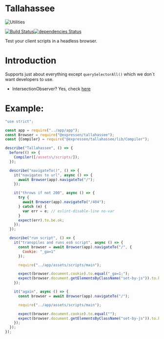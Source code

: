 Tallahassee
===========

![Utilities](https://raw.github.com/ExpressenAB/tallahassee/master/app/assets/images/tallahassee-1.png)

[![Build Status](https://travis-ci.org/ExpressenAB/tallahassee.svg?branch=master)](https://travis-ci.org/ExpressenAB/tallahassee)[![dependencies Status](https://david-dm.org/ExpressenAB/tallahassee/status.svg)](https://david-dm.org/ExpressenAB/tallahassee)

Test your client scripts in a headless browser.

# Introduction

Supports just about everything except `querySelectorAll()` which we don´t want developers to use.

- IntersectionObserver? Yes, check [here](/API.md#intersectionobserver)

# Example:

```javascript
"use strict";

const app = require("../app/app");
const Browser = require("@expressen/tallahassee");
const {Compiler} = require("@expressen/tallahassee/lib/Compiler");

describe("Tallahassee", () => {
  before(() => {
    Compiler([/assets\/scripts/]);
  });

  describe("navigateTo()", () => {
    it("navigates to url", async () => {
      await Browser(app).navigateTo("/");
    });

    it("throws if not 200", async () => {
      try {
        await Browser(app).navigateTo("/404");
      } catch (e) {
        var err = e; // eslint-disable-line no-var
      }
      expect(err).to.be.ok;
    });
  });

  describe("run script", () => {
    it("transpiles and runs es6 script", async () => {
      const browser = await Browser(app).navigateTo("/", {
        Cookie: "_ga=1"
      });

      require("../app/assets/scripts/main");

      expect(browser.document.cookie).to.equal("_ga=1;");
      expect(browser.document.getElementsByClassName("set-by-js")).to.have.length(1);
    });

    it("again", async () => {
      const browser = await Browser(app).navigateTo("/");

      require("../app/assets/scripts/main");

      expect(browser.document.cookie).to.equal("");
      expect(browser.document.getElementsByClassName("set-by-js")).to.have.length(0);
    });
  });
});
```
